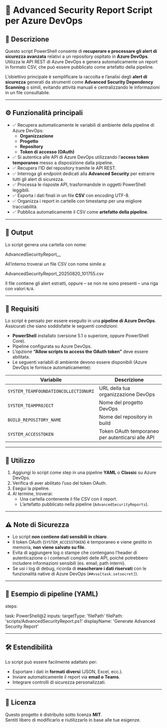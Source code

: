 # 📜 Advanced Security Report Script per Azure DevOps

## 📌 Descrizione
Questo script PowerShell consente di **recuperare e processare gli alert di sicurezza avanzata** relativi a un repository ospitato in **Azure DevOps**.  
Utilizza le API REST di Azure DevOps e genera automaticamente un report in formato CSV, che può essere pubblicato come artefatto della pipeline.  

L’obiettivo principale è semplificare la raccolta e l’analisi degli **alert di sicurezza** generati da strumenti come **Advanced Security Dependency Scanning** o simili, evitando attività manuali e centralizzando le informazioni in un file consultabile.

---

## ⚙️ Funzionalità principali
- ✅ Recupera automaticamente le variabili di ambiente della pipeline di Azure DevOps:
  - **Organizzazione**
  - **Progetto**
  - **Repository**
  - **Token di accesso (OAuth)**  
- ✅ Si autentica alle API di Azure DevOps utilizzando l’**access token temporaneo** messo a disposizione dalla pipeline.  
- ✅ Recupera l’ID del repository tramite le API REST.  
- ✅ Interroga gli endpoint dedicati alla **Advanced Security** per estrarre tutti gli alert di sicurezza.  
- ✅ Processa le risposte API, trasformandole in oggetti PowerShell leggibili.  
- ✅ Esporta i dati finali in un file **CSV** con encoding UTF-8.  
- ✅ Organizza i report in cartelle con timestamp per una migliore tracciabilità.  
- ✅ Pubblica automaticamente il CSV come **artefatto della pipeline**.  

---

## 📂 Output
Lo script genera una cartella con nome:  

AdvancedSecurityReport_<repository>_<timestamp>

All’interno troverai un file CSV con nome simile a:  

AdvancedSecurityReport_20250820_101755.csv


Il file contiene gli alert estratti, oppure – se non ne sono presenti – una riga con valori `N/A`.

---

## 🔑 Requisiti
Lo script è pensato per essere eseguito in una **pipeline di Azure DevOps**.  
Assicurati che siano soddisfatte le seguenti condizioni:  

- **PowerShell** installato (versione 5.1 o superiore, oppure PowerShell Core).  
- Pipeline configurata su Azure DevOps.  
- L’opzione **“Allow scripts to access the OAuth token”** deve essere abilitata.  
- Le seguenti variabili di ambiente devono essere disponibili (Azure DevOps le fornisce automaticamente):  

| Variabile | Descrizione |
|-----------|-------------|
| `SYSTEM_TEAMFOUNDATIONCOLLECTIONURI` | URL della tua organizzazione DevOps |
| `SYSTEM_TEAMPROJECT` | Nome del progetto DevOps |
| `BUILD_REPOSITORY_NAME` | Nome del repository in build |
| `SYSTEM_ACCESSTOKEN` | Token OAuth temporaneo per autenticarsi alle API |

---

## 🚀 Utilizzo
1. Aggiungi lo script come step in una pipeline **YAML** o **Classic** su Azure DevOps.  
2. Verifica di aver abilitato l’uso del token OAuth.  
3. Esegui la pipeline.  
4. Al termine, troverai:  
   - Una cartella contenente il file CSV con il report.  
   - L’artefatto pubblicato nella pipeline (`AdvancedSecurityReports`).  

---

## ⚠️ Note di Sicurezza
- Lo script **non contiene dati sensibili in chiaro**.  
- Il token OAuth (`SYSTEM_ACCESSTOKEN`) è temporaneo e viene gestito in memoria, **non viene salvato su file**.  
- Evita di aggiungere log o stampe che contengano l’header di autenticazione o i contenuti completi delle API, poiché potrebbero includere informazioni sensibili (es. email, path interni).  
- Se usi i log di debug, ricorda di **mascherare i dati riservati** con le funzionalità native di Azure DevOps (`##vso[task.setsecret]`).  

---

## 📖 Esempio di pipeline (YAML)

steps:

task: PowerShell@2
inputs:
targetType: 'filePath'
filePath: 'scripts/AdvancedSecurityReport.ps1'
displayName: 'Generate Advanced Security Report'


---

## 🛠️ Estendibilità
Lo script può essere facilmente adattato per:  
- Esportare i dati in **formati diversi** (JSON, Excel, ecc.).  
- Inviare automaticamente il report via **email o Teams**.  
- Integrare controlli di sicurezza personalizzati.  

---

## 📜 Licenza
Questo progetto è distribuito sotto licenza **MIT**.  
Sentiti libero di modificarlo e riutilizzarlo in base alle tue esigenze.  







